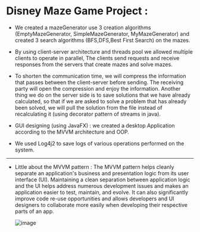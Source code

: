 # Disney Maze Game Project :
- We created a mazeGenerator use 3 creation algorithms (EmptyMazeGenerator, SimpleMazeGenerator, MyMazeGenerator)
and created 3 search algorithms (BFS,DFS,Best First Search) on the mazes.

- By using client-server architecture and threads pool we allowed multiple clients to operate in parallel,
The clients send requests and receive responses from the servers that create mazes and solve mazes.
- To shorten the communication time, we will compress the information that passes between the client-server before sending. 
The receiving party will open the compression and enjoy the information. 
Another thing we do on the server side is to save solutions that we have already calculated, 
so that if we are asked to solve a problem that has already been solved, 
we will pull the solution from the file instead of recalculating it (using decorator pattern of streams in java).
- GUI designing (using JavaFX) : we created a desktop Application according to the MVVM architecture and OOP.
- We used Log4j2 to save logs of various operations performed on the system.



----------------------------------------------------------------
- Little about the MVVM pattern :
    The MVVM pattern helps cleanly separate an application's business and presentation logic from its user interface (UI). Maintaining a clean separation between application logic and the UI helps address numerous development issues and makes an application easier to test, maintain, and evolve. It can also significantly improve code re-use opportunities and allows developers and UI designers to collaborate more easily when developing their respective parts of an app.

    ![image](https://user-images.githubusercontent.com/81766913/210111139-b281e1dd-6ee9-4567-9c29-b2915ac3ae8d.png)

